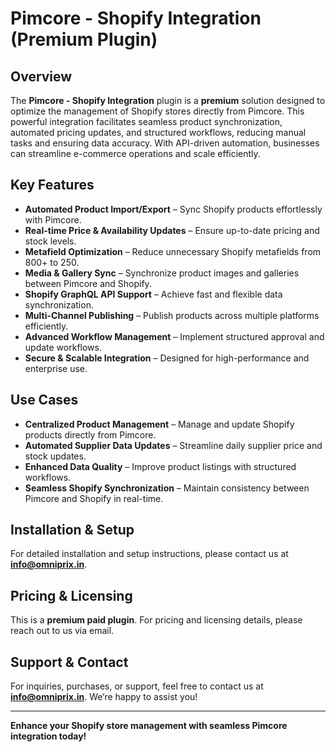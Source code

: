 # Pimcore - Shopify Integration (Premium Plugin)

## Overview
The **Pimcore - Shopify Integration** plugin is a **premium** solution designed to optimize the management of Shopify stores directly from Pimcore. This powerful integration facilitates seamless product synchronization, automated pricing updates, and structured workflows, reducing manual tasks and ensuring data accuracy. With API-driven automation, businesses can streamline e-commerce operations and scale efficiently.

## Key Features
- **Automated Product Import/Export** – Sync Shopify products effortlessly with Pimcore.
- **Real-time Price & Availability Updates** – Ensure up-to-date pricing and stock levels.
- **Metafield Optimization** – Reduce unnecessary Shopify metafields from 800+ to 250.
- **Media & Gallery Sync** – Synchronize product images and galleries between Pimcore and Shopify.
- **Shopify GraphQL API Support** – Achieve fast and flexible data synchronization.
- **Multi-Channel Publishing** – Publish products across multiple platforms efficiently.
- **Advanced Workflow Management** – Implement structured approval and update workflows.
- **Secure & Scalable Integration** – Designed for high-performance and enterprise use.

## Use Cases
- **Centralized Product Management** – Manage and update Shopify products directly from Pimcore.
- **Automated Supplier Data Updates** – Streamline daily supplier price and stock updates.
- **Enhanced Data Quality** – Improve product listings with structured workflows.
- **Seamless Shopify Synchronization** – Maintain consistency between Pimcore and Shopify in real-time.

## Installation & Setup
For detailed installation and setup instructions, please contact us at **[info@omniprix.in](mailto:info@omniprix.in)**.

## Pricing & Licensing
This is a **premium paid plugin**. For pricing and licensing details, please reach out to us via email.

## Support & Contact
For inquiries, purchases, or support, feel free to contact us at **[info@omniprix.in](mailto:info@omniprix.in)**. We’re happy to assist you!

---
**Enhance your Shopify store management with seamless Pimcore integration today!**
